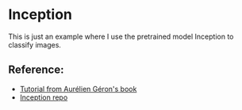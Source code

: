 <h1>Inception</h1>

<p>This is just an example where I use the pretrained model Inception to classify images.</p>

<h2>Reference: </h2>
<ul>
  <li><a href="https://github.com/ageron/handson-ml/blob/master/13_convolutional_neural_networks.ipynb">Tutorial from Aurélien Géron's book</a></li>
  <li><a href="https://github.com/tensorflow/models/tree/master/research/slim#Pretrained">Inception repo</a></li>
</ul>

